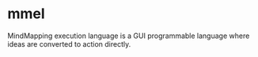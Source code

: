 # mmel
MindMapping execution language is a GUI programmable language where ideas are converted to action directly.
#####

